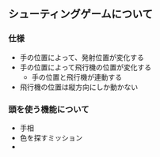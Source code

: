 ## シューティングゲームについて

### 仕様
- 手の位置によって、発射位置が変化する
- 手の位置によって飛行機の位置が変化する
  - 手の位置と飛行機が連動する
- 飛行機の位置は縦方向にしか動かない

### 頭を使う機能について
- 手相
- 色を探すミッション
- 
